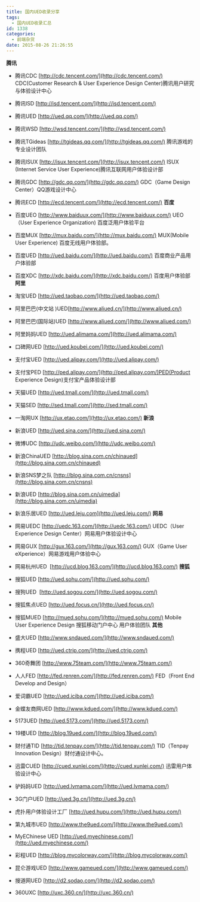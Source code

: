 ```yaml
---
title: 国内UED收录分享
tags:
  - 国内UED收录汇总
id: 1338
categories:
  - 前端杂货
date: 2015-08-26 21:26:55
---
```


**腾讯**

*   腾讯CDC [http://cdc.tencent.com/](http://cdc.tencent.com/) CDC(Customer Research &amp; User Experience Design Center)腾讯用户研究与体验设计中心
*   腾讯ISD [http://isd.tencent.com/](http://isd.tencent.com/)
*   腾讯UED [http://ued.qq.com/](http://ued.qq.com/)
*   腾讯WSD [http://wsd.tencent.com/](http://wsd.tencent.com/)
*   腾讯TGideas [http://tgideas.qq.com/](http://tgideas.qq.com/) 腾讯游戏的专业设计团队
*   腾讯ISUX [http://isux.tencent.com/](http://isux.tencent.com/) ISUX (Internet Service User Experience)腾讯互联网用户体验设计部
*   腾讯GDC [http://gdc.qq.com/](http://gdc.qq.com/) GDC（Game Design Center）QQ游戏设计中心
*   腾讯ECD [http://ecd.tencent.com/](http://ecd.tencent.com/)
**百度**

*   百度UEO [http://www.baiduux.com/](http://www.baiduux.com/) UEO（User Experience Organization) 百度泛用户体验平台
*   百度MUX [http://mux.baidu.com/](http://mux.baidu.com/) MUX(Mobile User Experience) 百度无线用户体验部。
*   百度UED [http://ued.baidu.com/](http://ued.baidu.com/) 百度商业产品用户体验部
*   百度XDC [http://xdc.baidu.com/](http://xdc.baidu.com/) 百度用户体验部
**阿里**

*   淘宝UED [http://ued.taobao.com/](http://ued.taobao.com/)
*   阿里巴巴(中文站 )UED[http://www.aliued.cn/](http://www.aliued.cn/)
*   阿里巴巴(国际站)UED [http://www.aliued.com/](http://www.aliued.com/)
*   阿里妈妈UED [http://ued.alimama.com/](http://ued.alimama.com/)
*   口碑网UED [http://ued.koubei.com/](http://ued.koubei.com/)
*   支付宝UED [http://ued.alipay.com/](http://ued.alipay.com/)
*   支付宝PED [http://ped.alipay.com/](http://ped.alipay.com/)PED(Product Experience Design)支付宝产品体验设计部
*   天猫UED [http://ued.tmall.com/](http://ued.tmall.com/)
*   天猫SED [http://sed.tmall.com/](http://sed.tmall.com/)
*   一淘网UX [http://ux.etao.com/](http://ux.etao.com/)
**新浪**

*   新浪UED [http://ued.sina.com/](http://ued.sina.com/)
*   微博UDC [http://udc.weibo.com/](http://udc.weibo.com/)
*   新浪ChinaUED [http://blog.sina.com.cn/chinaued](http://blog.sina.com.cn/chinaued)
*   新浪SNS梦之队 [http://blog.sina.com.cn/cnsns](http://blog.sina.com.cn/cnsns)
*   新浪UED [http://blog.sina.com.cn/uimedia](http://blog.sina.com.cn/uimedia)
*   新浪乐居UED [http://ued.leju.com](http://ued.leju.com/)
**网易**

*   网易UEDC [http://uedc.163.com/](http://uedc.163.com/) UEDC（User Experience Design Center）网易用户体验设计中心
*   网易GUX [http://gux.163.com/](http://gux.163.com/) GUX（Game User eXperience）网易游戏用户体验中心
*   网易杭州UED  [http://ucd.blog.163.com/](http://ucd.blog.163.com/)
**搜狐**

*   搜狐UED [http://ued.sohu.com/](http://ued.sohu.com/)
*   搜狗UED  [http://ued.sogou.com/](http://ued.sogou.com/)
*   搜狐焦点UED [http://ued.focus.cn/](http://ued.focus.cn/)
*   搜狐MUED [http://mued.sohu.com/](http://mued.sohu.com/) Mobile User Experience Design 搜狐移动门户中心 用户体验团队
**其他**

*   盛大UED [http://www.sndaued.com/](http://www.sndaued.com/)
*   携程UED [http://ued.ctrip.com/](http://ued.ctrip.com/)
*   360奇舞团 [http://www.75team.com/](http://www.75team.com/)
*   人人FED [http://fed.renren.com/](http://fed.renren.com/) FED（Front End Develop and Design）
*   爱词霸UED [http://ued.iciba.com/](http://ued.iciba.com/)
*   金蝶友商网UED [http://www.kdued.com/](http://www.kdued.com/)
*   5173UED [http://ued.5173.com/](http://ued.5173.com/)
*   19楼UED [http://blog.19ued.com/](http://blog.19ued.com/)
*   财付通TID [http://tid.tenpay.com/](http://tid.tenpay.com/) TID（Tenpay Innovation Design）财付通设计中心。
*   迅雷CUED [http://cued.xunlei.com/](http://cued.xunlei.com/) 迅雷用户体验设计中心
*   驴妈妈UED [http://ued.lvmama.com/](http://ued.lvmama.com/)
*   3G门户UED [http://ued.3g.cn/](http://ued.3g.cn/)
*   虎扑用户体验设计工厂 [http://ued.hupu.com/](http://ued.hupu.com/)
*   第九城市UED [http://www.the9ued.com/](http://www.the9ued.com/)
*   MyEChinese UED [http://ued.myechinese.com/](http://ued.myechinese.com/)
*   彩程UED [http://blog.mycolorway.com/](http://blog.mycolorway.com/)
*   昆仑游戏UED [http://www.gameued.com/](http://www.gameued.com/)
*   搜道网UED [http://d2.sodao.com/](http://d2.sodao.com/)
*   360UXC [http://uxc.360.cn/](http://uxc.360.cn/)
